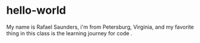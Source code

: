 # hello-world

My name is Rafael Saunders, i'm from Petersburg, Virginia, and my favorite thing in this class is the learning journey for code .
